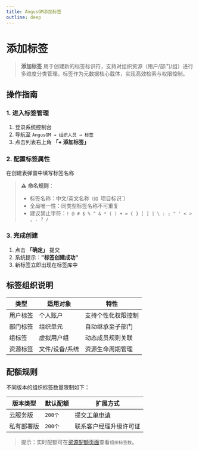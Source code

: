 ```yaml
---
title: AngusGM添加标签
outline: deep
---
```


# 添加标签

> **添加标签** 用于创建新的标签标识符，支持对组织资源（用户/部门/组）进行多维度分类管理。标签作为元数据核心载体，实现高效检索与权限控制。

## 操作指南

### 1. 进入标签管理
1. 登录系统控制台
2. 导航至 `AngusGM → 组织人员 → 标签`
3. 点击列表右上角 **「+ 添加标签」**

### 2. 配置标签属性
在创建表弹窗中填写标签名称

> ⚠️ **命名规则**：
> - 标签名称：中文/英文名称`（如 `项目标识`）
> - 全局唯一性：同类型标签名称不可重复
> - 建议禁止字符：`! @ # $ % ^ & * ( ) + = { } [ ] | \ : ; " ' < > , . ? /`

### 3. 完成创建
1. 点击 **「确定」** 提交
2. 系统提示：**"标签创建成功"**
3. 新标签立即出现在标签库中

## 标签组织说明
| **类型**   | **适用对象**         | **特性**                  |  
|------------|----------------------|---------------------------|  
| 用户标签   | 个人账户             | 支持个性化权限控制        |  
| 部门标签   | 组织单元             | 自动继承至子部门          |  
| 组标签     | 虚拟用户组           | 动态成员规则关联          |  
| 资源标签   | 文件/设备/系统       | 资源生命周期管理          |  

## 配额规则

不同版本的组织标签数量限制如下：

| 版本类型   | 默认配额   | 扩展方式                                              |
|------------|--------|---------------------------------------------------|
| 云服务版   | `200个` | 提交[工单申请](https://wo.xcan.cloud/workorders/create) |
| 私有部署版 | `200个` | 联系客户经理升级许可证                                 |

> 提示：实时配额可在[资源配额页面](../../introduction/quotas.md)查看`组织标签数`。